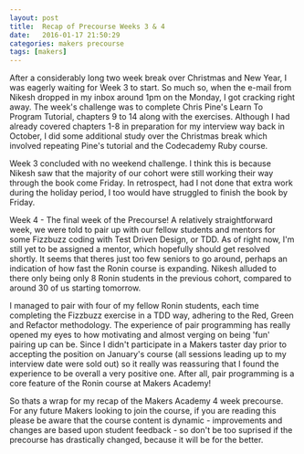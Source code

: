 ```yaml
---
layout: post
title:  Recap of Precourse Weeks 3 & 4
date:   2016-01-17 21:50:29
categories: makers precourse
tags: [makers]
---
```


After a considerably long two week break over Christmas and New Year, I was eagerly waiting for Week 3 to start. So much so, when the e-mail from Nikesh dropped in my inbox around 1pm on the Monday, I got cracking right away. The week's challenge was to complete Chris Pine's Learn To Program Tutorial, chapters 9 to 14 along with the exercises. Although I had already covered chapters 1-8 in preparation for my interview way back in October, I did some additional study over the Christmas break which involved repeating Pine's tutorial and the Codecademy Ruby course. 

Week 3 concluded with no weekend challenge. I think this is because Nikesh saw that the majority of our cohort were still working their way through the book come Friday. In retrospect, had I not done that extra work during the holiday period, I too would have struggled to finish the book by Friday.


Week 4 - The final week of the Precourse! A relatively straightforward week, we were told to pair up with our fellow students and mentors for some Fizzbuzz coding with Test Driven Design, or TDD. As of right now, I'm still yet to be assigned a mentor, which hopefully should get resolved shortly. It seems that theres just too few seniors to go around, perhaps an indication of how fast the Ronin course is expanding. Nikesh alluded to there only being only 8 Ronin students in the previous cohort, compared to around 30 of us starting tomorrow.

I managed to pair with four of my fellow Ronin students, each time completing the Fizzbuzz exercise in a TDD way, adhering to the Red, Green and Refactor methodology. The experience of pair programming has really opened my eyes to how motivating and almost verging on being 'fun' pairing up can be. Since I didn't participate in a Makers taster day prior to accepting the position on January's course (all sessions leading up to my interview date were sold out) so it really was reassuring that I found the experience to be overall a very positive one. After all, pair programming is a core feature of the Ronin course at Makers Academy!

So thats a wrap for my recap of the Makers Academy 4 week precourse. For any future Makers looking to join the course, if you are reading this please be aware that the course content is dynamic - improvements and changes are based upon student feedback - so don't be too suprised if the precourse has drastically changed, because it will be for the better.






